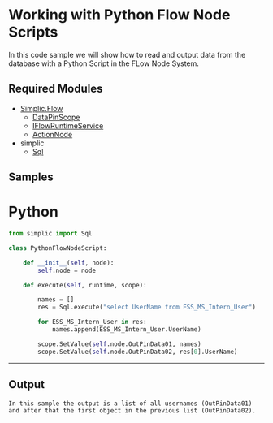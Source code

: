 # Working with Python Flow Node Scripts

In this code sample we will show how to read and output data from the database with a Python Script in the FLow Node System.

## Required Modules

- [Simplic.Flow](xref:Simplic.Flow)
  - [DataPinScope](xref:Simplic.Flow.DataPinScope)
  - [IFlowRuntimeService](xref:Simplic.Flow.IFlowRuntimeService)
  - [ActionNode](xref:Simplic.Flow.ActionNode)
- simplic
  - [Sql](xref:PythonAPI.Sql)

## Samples

# Python

```python
from simplic import Sql

class PythonFlowNodeScript:

    def __init__(self, node):
        self.node = node

    def execute(self, runtime, scope):

        names = []
        res = Sql.execute("select UserName from ESS_MS_Intern_User")

        for ESS_MS_Intern_User in res:
            names.append(ESS_MS_Intern_User.UserName)

        scope.SetValue(self.node.OutPinData01, names)
        scope.SetValue(self.node.OutPinData02, res[0].UserName)
```

---

## Output

```
In this sample the output is a list of all usernames (OutPinData01) and after that the first object in the previous list (OutPinData02).
```
